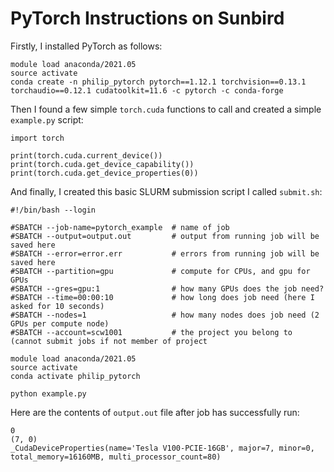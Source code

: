 # PyTorch Instructions on Sunbird

Firstly, I installed PyTorch as follows:

```
module load anaconda/2021.05
source activate 
conda create -n philip_pytorch pytorch==1.12.1 torchvision==0.13.1 torchaudio==0.12.1 cudatoolkit=11.6 -c pytorch -c conda-forge
```

Then I found a few simple `torch.cuda` functions to call and created a simple `example.py` script:

```python3
import torch

print(torch.cuda.current_device())
print(torch.cuda.get_device_capability())
print(torch.cuda.get_device_properties(0))
```

And finally, I created this basic SLURM submission script I called `submit.sh`:

```
#!/bin/bash --login

#SBATCH --job-name=pytorch_example  # name of job
#SBATCH --output=output.out         # output from running job will be saved here
#SBATCH --error=error.err           # errors from running job will be saved here
#SBATCH --partition=gpu             # compute for CPUs, and gpu for GPUs
#SBATCH --gres=gpu:1                # how many GPUs does the job need?
#SBATCH --time=00:00:10             # how long does job need (here I asked for 10 seconds)
#SBATCH --nodes=1                   # how many nodes does job need (2 GPUs per compute node)
#SBATCH --account=scw1001           # the project you belong to (cannot submit jobs if not member of project

module load anaconda/2021.05
source activate 
conda activate philip_pytorch

python example.py
```

Here are the contents of `output.out` file after job has successfully run:

```
0
(7, 0)
_CudaDeviceProperties(name='Tesla V100-PCIE-16GB', major=7, minor=0, total_memory=16160MB, multi_processor_count=80)
```
